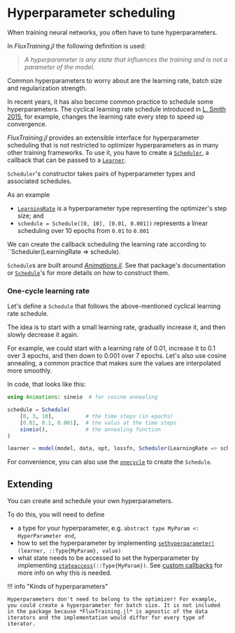 # Hyperparameter scheduling

When training neural networks, you often have to tune hyperparameters.

In *FluxTraining.jl* the following definition is used:

> *A hyperparameter is any state that influences the training and is not a parameter of the model.*

Common hyperparameters to worry about are the learning rate, batch size and regularization strength.

In recent years, it has also become common practice to schedule some hyperparameters. The cyclical learning rate schedule introduced in [L. Smith 2015](https://arxiv.org/abs/1506.01186), for example, changes the learning rate every step to speed up convergence.

*FluxTraining.jl* provides an extensible interface for hyperparameter scheduling that is not restricted to optimizer hyperparameters as in many other training frameworks. To use it, you have to create a [`Scheduler`](#), a callback that can be passed to a [`Learner`](#).

`Scheduler`'s constructor takes pairs of hyperparameter types and associated schedules.

As an example

- [`LearningRate`](#) is a hyperparameter type representing the optimizer's step size; and
- `schedule = Schedule([0, 10], [0.01, 0.001])` represents a linear scheduling over 10 epochs from `0.01` to `0.001` 

We can create the callback scheduling the learning rate according to ``Scheduler(LearningRate => schedule).

`Schedule`s are built around [*Animations.jl*](https://jkrumbiegel.github.io/Animations.jl/dev/). See that package's documentation or [`Schedule`](#)'s for more details on how to construct them. 

### One-cycle learning rate

Let's define a `Schedule` that follows the above-mentioned cyclical learning rate schedule.

The idea is to start with a small learning rate, gradually increase it, and then slowly decrease it again.

For example, we could start with a learning rate of 0.01, increase it to 0.1 over 3 epochs, and then down to 0.001 over 7 epochs. Let's also use cosine annealing, a common practice that makes sure the values are interpolated more smoothly.

In code, that looks like this:

```julia
using Animations: sineio  # for cosine annealing

schedule = Schedule(
    [0, 3, 10],          # the time steps (in epochs)
    [0.01, 0.1, 0.001],  # the valus at the time steps
    sineio(),            # the annealing function
)

learner = model(model, data, opt, lossfn, Scheduler(LearningRate => schedule))
```

For convenience, you can also use the [`onecycle`](#) to create the `Schedule`.

## Extending

You can create and schedule your own hyperparameters.

To do this, you will need to define

- a type for your hyperparameter, e.g. `abstract type MyParam <: HyperParameter end`,
- how to set the hyperparameter by implementing [`sethyperparameter!`](#)`(learner, ::Type{MyParam}, value)`
- what state needs to be accessed to set the hyperparameter by implementing [`stateaccess`](#)`(::Type{MyParam})`. See [custom callbacks](../callbacks/custom.md) for more info on why this is needed.

!!! info "Kinds of hyperparameters"

    Hyperparameters don't need to belong to the optimizer! For example, you could create a hyperparameter for batch size. It is not included in the package because *FluxTraining.jl* is agnostic of the data iterators and the implementation would differ for every type of iterator.
